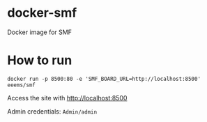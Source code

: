 # docker-smf
Docker image for SMF

# How to run
`docker run -p 8500:80 -e 'SMF_BOARD_URL=http://localhost:8500' eeems/smf`

Access the site with <http://localhost:8500>

Admin credentials: `Admin/admin`
